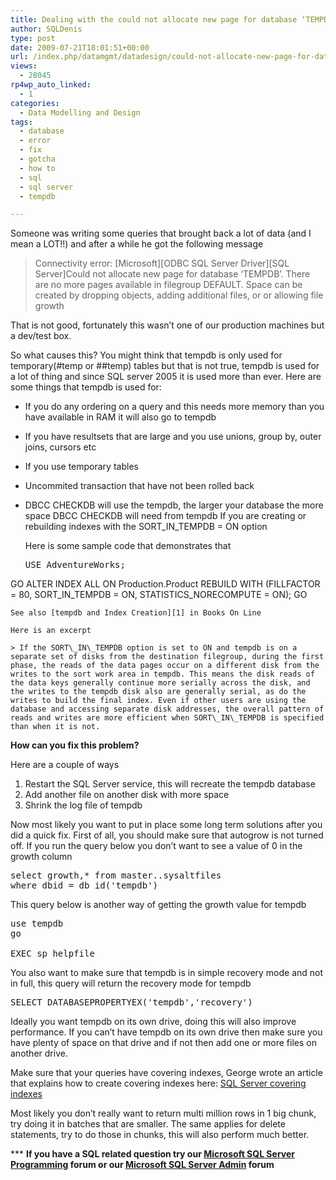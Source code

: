 ```yaml
---
title: Dealing with the could not allocate new page for database ‘TEMPDB’. There are no more pages available in filegroup DEFAULT error message
author: SQLDenis
type: post
date: 2009-07-21T18:01:51+00:00
url: /index.php/datamgmt/datadesign/could-not-allocate-new-page-for-database/
views:
  - 28045
rp4wp_auto_linked:
  - 1
categories:
  - Data Modelling and Design
tags:
  - database
  - error
  - fix
  - gotcha
  - how to
  - sql
  - sql server
  - tempdb

---
```

Someone was writing some queries that brought back a lot of data (and I mean a LOT!!) and after a while he got the following message

> Connectivity error: \[Microsoft\]\[ODBC SQL Server Driver\][SQL Server]Could not allocate new page for database &#8216;TEMPDB&#8217;. There are no more pages available in filegroup DEFAULT. Space can be created by dropping objects, adding additional files, or or allowing file growth

That is not good, fortunately this wasn&#8217;t one of our production machines but a dev/test box.

So what causes this? You might think that tempdb is only used for temporary(#temp or ##temp) tables but that is not true, tempdb is used for a lot of thing and since SQL server 2005 it is used more than ever. Here are some things that tempdb is used for:

  * If you do any ordering on a query and this needs more memory than you have available in RAM it will also go to tempdb
  * If you have resultsets that are large and you use unions, group by, outer joins, cursors etc
  * If you use temporary tables
  * Uncommited transaction that have not been rolled back
  * DBCC CHECKDB will use the tempdb, the larger your database the more space DBCC CHECKDB will need from tempdb 
    If you are creating or rebuilding indexes with the SORT\_IN\_TEMPDB = ON option
    
    Here is some sample code that demonstrates that
    
    <pre>USE AdventureWorks;
GO
ALTER INDEX ALL ON Production.Product
REBUILD WITH (FILLFACTOR = 80, SORT_IN_TEMPDB = ON,
              STATISTICS_NORECOMPUTE = ON);
GO</pre>
    
    See also [tempdb and Index Creation][1] in Books On Line
  
    Here is an excerpt
    
    > If the SORT\_IN\_TEMPDB option is set to ON and tempdb is on a separate set of disks from the destination filegroup, during the first phase, the reads of the data pages occur on a different disk from the writes to the sort work area in tempdb. This means the disk reads of the data keys generally continue more serially across the disk, and the writes to the tempdb disk also are generally serial, as do the writes to build the final index. Even if other users are using the database and accessing separate disk addresses, the overall pattern of reads and writes are more efficient when SORT\_IN\_TEMPDB is specified than when it is not.

**How can you fix this problem?** 
  
Here are a couple of ways

  1. Restart the SQL Server service, this will recreate the tempdb database
  2. Add another file on another disk with more space
  3. Shrink the log file of tempdb

Now most likely you want to put in place some long term solutions after you did a quick fix. First of all, you should make sure that autogrow is not turned off. If you run the query below you don&#8217;t want to see a value of 0 in the growth column

<pre>select growth,* from master..sysaltfiles
where dbid = db_id('tempdb')</pre>

This query below is another way of getting the growth value for tempdb

<pre>use tempdb
go

EXEC sp_helpfile</pre>

You also want to make sure that tempdb is in simple recovery mode and not in full, this query will return the recovery mode for tempdb

<pre>SELECT DATABASEPROPERTYEX('tempdb','recovery')</pre>

Ideally you want tempdb on its own drive, doing this will also improve performance. If you can&#8217;t have tempdb on its own drive then make sure you have plenty of space on that drive and if not then add one or more files on another drive.

Make sure that your queries have covering indexes, George wrote an article that explains how to create covering indexes here: [SQL Server covering indexes][2]

Most likely you don&#8217;t really want to return multi million rows in 1 big chunk, try doing it in batches that are smaller. The same applies for delete statements, try to do those in chunks, this will also perform much better. 



\*** **If you have a SQL related question try our [Microsoft SQL Server Programming][3] forum or our [Microsoft SQL Server Admin][4] forum**<ins></ins>

 [1]: http://msdn.microsoft.com/en-us/library/ms188281.aspx
 [2]: /index.php/DataMgmt/DataDesign/sql-server-covering-indexes
 [3]: http://forum.ltd.local/viewforum.php?f=17
 [4]: http://forum.ltd.local/viewforum.php?f=22